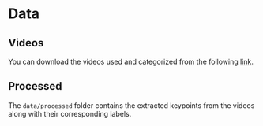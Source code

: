 # Data

## Videos 

You can download the videos used and categorized from the following [link](https://drive.google.com/drive/folders/1A83twlTOPE_-QZElOKOnG8TzfI6Do3TY?usp=sharing).

## Processed

The  `data/processed`  folder contains the extracted keypoints from the videos along with their corresponding labels.